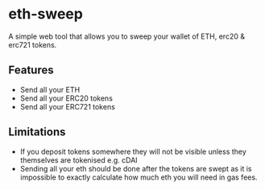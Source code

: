 # eth-sweep
A simple web tool that allows you to sweep your wallet of ETH, erc20 & erc721 tokens. 

## Features 
* Send all your ETH
* Send all your ERC20 tokens 
* Send all your ERC721 tokens 

## Limitations 
* If you deposit tokens somewhere they will not be visible unless they themselves are tokenised e.g. cDAI
* Sending all your eth should be done after the tokens are swept as it is impossible to exactly calculate how much eth you will need in gas fees. 

